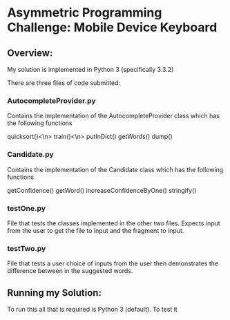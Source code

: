 <h1>Asymmetric Programming Challenge: Mobile Device Keyboard</h1>

<h2>Overview:</h2>
My solution is implemented in Python 3 (specifically 3.3.2)

There are three files of code submitted:

<h3>AutocompleteProvider.py</h3>
Contains the implementation of the AutocompleteProvider class which has the following functions

quicksort()<\n>
train()<\n>
putInDict()
getWords()
dump()

<h3>Candidate.py</h3>
Contains the implementation of the Candidate class which has the following functions

getConfidence()
getWord()
increaseConfidenceByOne()
stringify()

<h3>testOne.py</h3>
File that tests the classes implemented in the other two files. Expects input from the user to get the file to input and the fragment to input.

<h3>testTwo.py</h3>
File that tests a user choice of inputs from the user then demonstrates the difference between in the suggested words.

<h2>Running my Solution:</h3>
To run this all that is required is Python 3 (default).
To test it 
